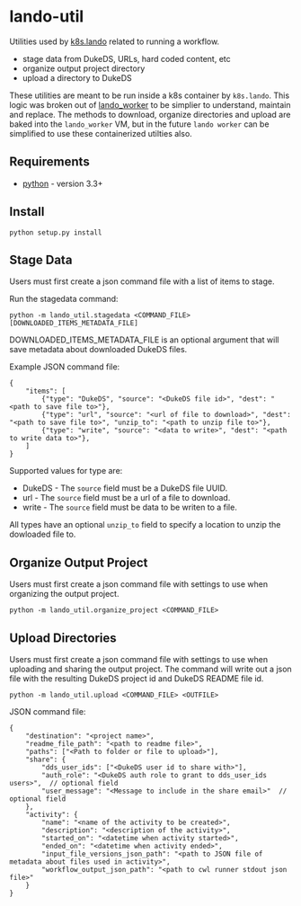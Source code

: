 # lando-util
Utilities used by [k8s.lando](https://github.com/Duke-GCB/lando/blob/master/lando/k8s/README.md) related to running a workflow.
- stage data from DukeDS, URLs, hard coded content, etc
- organize output project directory
- upload a directory to DukeDS

These utilities are meant to be run inside a k8s container by `k8s.lando`.
This logic was broken out of [lando_worker](https://github.com/Duke-GCB/lando/tree/master/lando/worker) to be simplier to understand, maintain and replace. The methods to download, organize directories and upload are baked into the `lando_worker` VM, but in the future `lando worker` can be simplified to use these containerized utilties also.

## Requirements
- [python](https://www.python.org/) - version 3.3+

## Install
```
python setup.py install
```

## Stage Data
Users must first create a json command file with a list of items to stage.

Run the stagedata command:
```
python -m lando_util.stagedata <COMMAND_FILE> [DOWNLOADED_ITEMS_METADATA_FILE]
```
DOWNLOADED_ITEMS_METADATA_FILE is an optional argument that will save metadata about downloaded DukeDS files.

Example JSON command file:
```
{
    "items": [
        {"type": "DukeDS", "source": "<DukeDS file id>", "dest": "<path to save file to>"},
        {"type": "url", "source": "<url of file to download>", "dest": "<path to save file to>", "unzip_to": "<path to unzip file to>"},
        {"type": "write", "source": "<data to write>", "dest": "<path to write data to>"},
    ]
}
```
Supported values for type are:
- DukeDS - The `source` field must be a DukeDS file UUID.
- url - The `source` field must be a url of a file to download.
- write - The `source` field must be data to be writen to a file.

All types have an optional `unzip_to` field to specify a location to unzip the dowloaded file to.


## Organize Output Project
Users must first create a json command file with settings to use when organizing the output project.

```
python -m lando_util.organize_project <COMMAND_FILE>
```

## Upload Directories
Users must first create a json command file with settings to use when uploading and sharing the output project.
The command will write out a json file with the resulting DukeDS project id and DukeDS README file id.
```
python -m lando_util.upload <COMMAND_FILE> <OUTFILE>
```

JSON command file:
```
{
    "destination": "<project name>",
    "readme_file_path": "<path to readme file>",
    "paths": ["<Path to folder or file to upload>"],
    "share": {
        "dds_user_ids": ["<DukeDS user id to share with>"],
        "auth_role": "<DukeDS auth role to grant to dds_user_ids users>",  // optional field
        "user_message": "<Message to include in the share email>"  // optional field
    },
    "activity": {
        "name": "<name of the activity to be created>",
        "description": "<description of the activity>",
        "started_on": "<datetime when activity started>",
        "ended_on": "<datetime when activity ended>",
        "input_file_versions_json_path": "<path to JSON file of metadata about files used in activity>",
        "workflow_output_json_path": "<path to cwl runner stdout json file>"
    }
}
```

